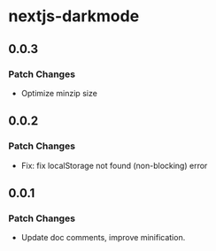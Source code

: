 # nextjs-darkmode

## 0.0.3

### Patch Changes

- Optimize minzip size

## 0.0.2

### Patch Changes

- Fix: fix localStorage not found (non-blocking) error

## 0.0.1

### Patch Changes

- Update doc comments, improve minification.
